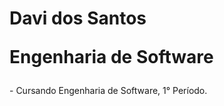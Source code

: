 <h1>Davi dos Santos
  <p>Engenharia de Software</p>
</h1>
- Cursando Engenharia de Software, 1° Período.
<!---
DavizinS/DavizinS is a ✨ special ✨ repository because its `README.md` (this file) appears on your GitHub profile.
You can click the Preview link to take a look at your changes.
--->
